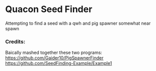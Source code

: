 # Quacon Seed Finder

Attempting to find a seed with a qwh and pig spawner somewhat near spawn

### Credits:
Baically mashed together these two programs:
https://github.com/Gaider10/PigSpawnerFinder
https://github.com/SeedFinding-Example/Example1
